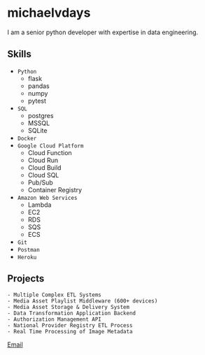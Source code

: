 # michaelvdays

I am a senior python developer with expertise in data engineering.

## Skills


- `Python`
  - flask
  - pandas
  - numpy
  - pytest
- `SQL`
  - postgres
  - MSSQL
  - SQLite
- `Docker`
- `Google Cloud Platform`
  - Cloud Function
  - Cloud Run
  - Cloud Build
  - Cloud SQL
  - Pub/Sub
  - Container Registry
- `Amazon Web Services`
  - Lambda
  - EC2
  - RDS
  - SQS
  - ECS
- `Git`
- `Postman`
- `Heroku`

## Projects

```
- Multiple Complex ETL Systems
- Media Asset Playlist Middleware (600+ devices)
- Media Asset Storage & Delivery System
- Data Transformation Application Backend
- Authorization Management API
- National Provider Registry ETL Process
- Real Time Processing of Image Metadata
```

[Email](mailto:michaelv@playwithmydata.com)
